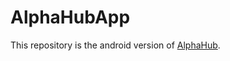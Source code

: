 # AlphaHubApp
This repository is the android version of [AlphaHub](https://github.com/Dipali742/AlphaHub).
